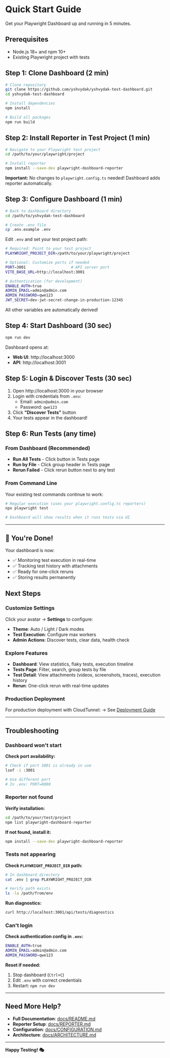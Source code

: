 # Quick Start Guide

Get your Playwright Dashboard up and running in 5 minutes.

## Prerequisites

- Node.js 18+ and npm 10+
- Existing Playwright project with tests

## Step 1: Clone Dashboard (2 min)

```bash
# Clone repository
git clone https://github.com/yshvydak/yshvydak-test-dashboard.git
cd yshvydak-test-dashboard

# Install dependencies
npm install

# Build all packages
npm run build
```

## Step 2: Install Reporter in Test Project (1 min)

```bash
# Navigate to your Playwright test project
cd /path/to/your/playwright/project

# Install reporter
npm install --save-dev playwright-dashboard-reporter
```

**Important:** No changes to `playwright.config.ts` needed! Dashboard adds reporter automatically.

## Step 3: Configure Dashboard (1 min)

```bash
# Back to dashboard directory
cd /path/to/yshvydak-test-dashboard

# Create .env file
cp .env.example .env
```

Edit `.env` and set your test project path:

```bash
# Required: Point to your test project
PLAYWRIGHT_PROJECT_DIR=/path/to/your/playwright/project

# Optional: Customize ports if needed
PORT=3001                    # API server port
VITE_BASE_URL=http://localhost:3001

# Authentication (for development)
ENABLE_AUTH=true
ADMIN_EMAIL=admin@admin.com
ADMIN_PASSWORD=qwe123
JWT_SECRET=dev-jwt-secret-change-in-production-12345
```

All other variables are automatically derived!

## Step 4: Start Dashboard (30 sec)

```bash
npm run dev
```

Dashboard opens at:
- **Web UI**: http://localhost:3000
- **API**: http://localhost:3001

## Step 5: Login & Discover Tests (30 sec)

1. Open http://localhost:3000 in your browser
2. Login with credentials from `.env`:
   - Email: `admin@admin.com`
   - Password: `qwe123`
3. Click **"Discover Tests"** button
4. Your tests appear in the dashboard!

## Step 6: Run Tests (any time)

### From Dashboard (Recommended)

- **Run All Tests** - Click button in Tests page
- **Run by File** - Click group header in Tests page
- **Rerun Failed** - Click rerun button next to any test

### From Command Line

Your existing test commands continue to work:

```bash
# Regular execution (uses your playwright.config.ts reporters)
npx playwright test

# Dashboard will show results when it runs tests via UI
```

---

## 🎉 You're Done!

Your dashboard is now:
- ✅ Monitoring test execution in real-time
- ✅ Tracking test history with attachments
- ✅ Ready for one-click reruns
- ✅ Storing results permanently

## Next Steps

### Customize Settings

Click your avatar → **Settings** to configure:
- **Theme**: Auto / Light / Dark modes
- **Test Execution**: Configure max workers
- **Admin Actions**: Discover tests, clear data, health check

### Explore Features

- **Dashboard**: View statistics, flaky tests, execution timeline
- **Tests Page**: Filter, search, group tests by file
- **Test Detail**: View attachments (videos, screenshots, traces), execution history
- **Rerun**: One-click rerun with real-time updates

### Production Deployment

For production deployment with CloudTunnel:
→ See [Deployment Guide](DEPLOYMENT.md)

---

## Troubleshooting

### Dashboard won't start

**Check port availability:**
```bash
# Check if port 3001 is already in use
lsof -i :3001

# Use different port
# In .env: PORT=8080
```

### Reporter not found

**Verify installation:**
```bash
cd /path/to/your/test/project
npm list playwright-dashboard-reporter
```

**If not found, install it:**
```bash
npm install --save-dev playwright-dashboard-reporter
```

### Tests not appearing

**Check `PLAYWRIGHT_PROJECT_DIR` path:**
```bash
# In dashboard directory
cat .env | grep PLAYWRIGHT_PROJECT_DIR

# Verify path exists
ls -la /path/from/env
```

**Run diagnostics:**
```bash
curl http://localhost:3001/api/tests/diagnostics
```

### Can't login

**Check authentication config in `.env`:**
```bash
ENABLE_AUTH=true
ADMIN_EMAIL=admin@admin.com
ADMIN_PASSWORD=qwe123
```

**Reset if needed:**
1. Stop dashboard (`Ctrl+C`)
2. Edit `.env` with correct credentials
3. Restart: `npm run dev`

---

## Need More Help?

- **Full Documentation**: [docs/README.md](README.md)
- **Reporter Setup**: [docs/REPORTER.md](REPORTER.md)
- **Configuration**: [docs/CONFIGURATION.md](CONFIGURATION.md)
- **Architecture**: [docs/ARCHITECTURE.md](ARCHITECTURE.md)

---

**Happy Testing! 🎭**
